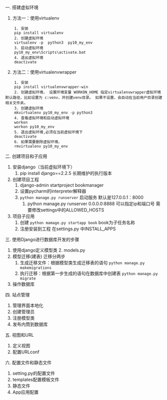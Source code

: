 一. 搭建虚拟环境
1. 方法一：使用virtualenv
```
	1. 安装 
	pip install virtualenv
	2. 创建虚拟环境 
	virtualenv -p  python3  py10_my_env      
	3. 启动虚拟环境
	py10_my_env\Scripts\activate.bat
	4. 退出虚拟环境
	deactivate
```
2. 方法二：使用virtualenvwrapper
```
	1. 安装
	pip install virtualenvwrapper-win
	2. 创建虚拟环境， 设置环境变量 WORKON_HOME 指定virtualenvwrapper虚拟环境默认路径，比如设置为 c:venv，并创建venv目录。 如果不设置，会自动在当前用户目录创建相关文件夹。
	3. 创建虚拟环境
	mkvirtualenv py10_my_env -p python3
	4. 查看虚拟环境和启动虚拟环境
	workon
	workon py10_my_env
	5. 退出虚拟环境,必须在当前虚拟环境下
	deactivate
	6. 如果需要删除虚拟环境，
	rmvirtualenv py10_my_env	
```

二. 创建项目和子应用
1. 安装django（当前虚拟环境下）
	1. pip install django==2.2.5 长期维护的执行版本
2. 创建项目工程
	1. django-admin startproject  bookmanager
	2. 设置pycharm的interpreter解释器
	3. `python manage.py runserver` 启动服务 默认是127.0.0.1：8000
		1. python manage.py runserver 0.0.0.0:8888 可以指定ip和端口号  需要修改settings中的ALLOWED_HOSTS 
3. 项目子应用 
	1. 创建 `python mamage.py startapp book` 	 book为子任务名称
	2. 注册安装到工程 在settings.py 中INSTALL_APPS

三. 使用Django进行数据库开发的步骤
1. 使用django定义模型类
	2. models.py
3. 模型迁移(建表) 迁移分两步
	1.  生成迁移文件：根据模型类生成迁移表的语句
		`python manage.py makemigrations`    	
	3.  执行迁移：根据第一步生成的语句在数据库中创建表
		`python manage.py migrate`
5. 操作数据库

四. 站点管理
1. 管理界面本地化
2. 创建管理员
3. 注册模型类
4. 发布内筒到数据库

五. 视图和URL
1. 定义视图
2. 配置URLconf

六. 配置文件和静态文件
1. setting.py的配置文件
2. templates配置模板文件
3. 静态文件
4. App应用配置
 	 

